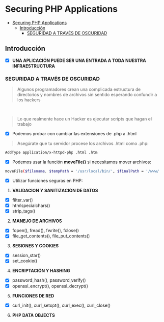 # Securing PHP Applications

- [Securing PHP Applications](#securing-php-applications)
  - [Introducción](#introducción)
    - [SEGURIDAD A TRAVÉS DE OSCURIDAD](#seguridad-a-través-de-oscuridad)

## Introducción

- [x] **UNA APLICACIÓN PUEDE SER UNA ENTRADA A TODA NUESTRA INFRAESTRUCTURA**

### SEGURIDAD A TRAVÉS DE OSCURIDAD

> Algunos programadores crean una complicada estructura de directorios
> y nombres de archivos sin sentido esperando confundir a los hackers

<br/>

> Lo que realmente hace un Hacker es ejecutar scripts que hagan el trabajo

- [x] Podemos probar con cambiar las extensiones de .php a .html
> Asegúrate que tu servidor procese los archivos .html como .php:

```bash
AddType application/x-httpd-php .html .htm
```

- [x] Podemos usar la función **moveFile()** si necesitamos mover archivos:

```bash
moveFile($filename, $tempPath = '/usr/local/bin/', $finalPath = '/www/');
```

- [x] Utilizar funciones seguras en PHP:

1. **VALIDACION Y SANITIZACIÓN DE DATOS**

  - [x] filter_var()
  - [x] htmlspecialchars()
  - [x] strip_tags()

2. **MANEJO DE ARCHIVOS**

  - [x] fopen(), fread(), fwrite(), fclose()
  - [x] file_get_contents(), file_put_contents()

3. **SESIONES Y COOKIES**

  - [x] session_star()
  - [x] set_cookie()

4. **ENCRIPTACIÓN Y HASHING**

  - [x] password_hash(), password_verify()
  - [x] openssl_encrypt(), openssl_decrypt()

5. **FUNCIONES DE RED**

  - [x] curl_init(), curl_setopt(), curl_exec(), curl_close()

6. **PHP DATA OBJECTS**





